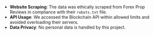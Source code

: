 - **Website Scraping**: The data was ethically scraped from Forex Prop Reviews in compliance with their `robots.txt` file.
- **API Usage**: We accessed the Blockchain API within allowed limits and avoided overloading their servers.
- **Data Privacy**: No personal data is handled by this project.
